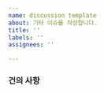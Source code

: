 ```yaml
---
name: discussion template
about: 기타 이슈를 작성합니다.
title: ''
labels: ''
assignees: ''

---
```


### 건의 사항
